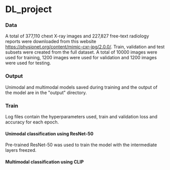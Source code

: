 # DL_project

### Data 

A total of 377,110 chext X-ray images and 227,827 free-text radiology reports were downloaded from this website https://physionet.org/content/mimic-cxr-jpg/2.0.0/. Train, validation and test subsets were created from the full dataset. A total of 10000 images were used for training, 1200 images were used for validation and 1200 images were used for testing. 


### Output

Unimodal and multimodal models saved during training and the output of the model are in the "output" directory. 


### Train

Log files contain the hyperparameters used, train and validation loss and accuracy for each epoch.

#### Unimodal classification using ResNet-50

Pre-trained ResNet-50 was used to train the model with the intermediate layers freezed. 

#### Multimodal classification using CLIP



